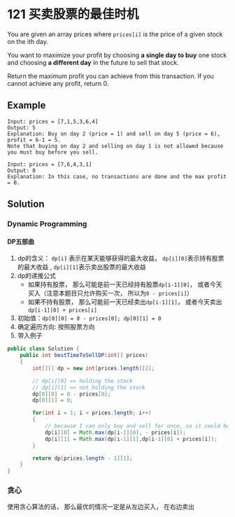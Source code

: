 # 121 买卖股票的最佳时机

You are given an array prices where `prices[i]` is the price of a given stock on the ith day.

You want to maximize your profit by choosing **a single day to buy** one stock and choosing **a different day** in the future to sell that stock.

Return the maximum profit you can achieve from this transaction. If you cannot achieve any profit, return 0.



## Example

```
Input: prices = [7,1,5,3,6,4]
Output: 5
Explanation: Buy on day 2 (price = 1) and sell on day 5 (price = 6), profit = 6-1 = 5.
Note that buying on day 2 and selling on day 1 is not allowed because you must buy before you sell.
```

```
Input: prices = [7,6,4,3,1]
Output: 0
Explanation: In this case, no transactions are done and the max profit = 0.
```

## Solution

### Dynamic Programming
#### DP五部曲
1. dp的含义： `dp[i]` 表示在某天能够获得的最大收益， `dp[i][0]`表示持有股票的最大收益 , `dp[i][1]`表示卖出股票的最大收益
2. dp的递推公式
   * 如果持有股票， 那么可能是前一天已经持有股票`dp[i-1][0]`， 或者今天买入（注意本题目只允许购买一次， 所以为`0 - prices[i]`）
   * 如果不持有股票， 那么可能前一天已经卖出`dp[i-1][1]`， 或者今天卖出`dp[i-1][0] + prices[i]`
3. 初始值：`dp[0][0] = 0 - prices[0]; dp[0][1] = 0` 
4. 确定遍历方向: 按照股票方向
5. 带入例子
```java
public class Solution {
    public int bestTimeToSellDP(int[] prices)
    {
        int[][] dp = new int[prices.length][2];

        // dp[i][0] => holding the stock
        // dp[i][1] => not holding the stock
        dp[0][0] = 0 - prices[0];
        dp[0][1] = 0;

        for(int i = 1; i < prices.length; i++)
        {
            // because I can only buy and sell for once, so it could be 0 - prices[i]
            dp[i][0] = Math.max(dp[i-1][0], - prices[i]);
            dp[i][1] = Math.max(dp[i-1][1],dp[i-1][0] + prices[i]);
        }

        return dp[prices.length - 1][1];
    }
}
```


### 贪心
使用贪心算法的话， 那么最优的情况一定是从左边买入， 在右边卖出